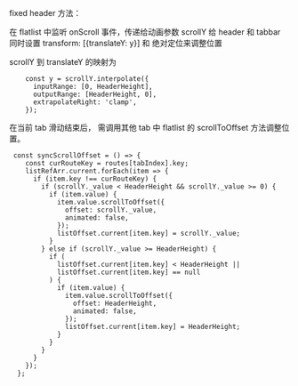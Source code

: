 fixed header 方法：

在 flatlist 中监听 onScroll 事件，传递给动画参数 scrollY
给 header 和 tabbar 同时设置  transform: [{translateY: y}] 和 绝对定位来调整位置

scrollY 到 translateY 的映射为
```
    const y = scrollY.interpolate({
      inputRange: [0, HeaderHeight],
      outputRange: [HeaderHeight, 0],
      extrapolateRight: 'clamp',
    });
```

在当前 tab 滑动结束后， 需调用其他 tab 中 flatlist 的 scrollToOffset 方法调整位置。
```
 const syncScrollOffset = () => {
    const curRouteKey = routes[tabIndex].key;
    listRefArr.current.forEach(item => {
      if (item.key !== curRouteKey) {
        if (scrollY._value < HeaderHeight && scrollY._value >= 0) {
          if (item.value) {
            item.value.scrollToOffset({
              offset: scrollY._value,
              animated: false,
            });
            listOffset.current[item.key] = scrollY._value;
          }
        } else if (scrollY._value >= HeaderHeight) {
          if (
            listOffset.current[item.key] < HeaderHeight ||
            listOffset.current[item.key] == null
          ) {
            if (item.value) {
              item.value.scrollToOffset({
                offset: HeaderHeight,
                animated: false,
              });
              listOffset.current[item.key] = HeaderHeight;
            }
          }
        }
      }
    });
  };
  ```